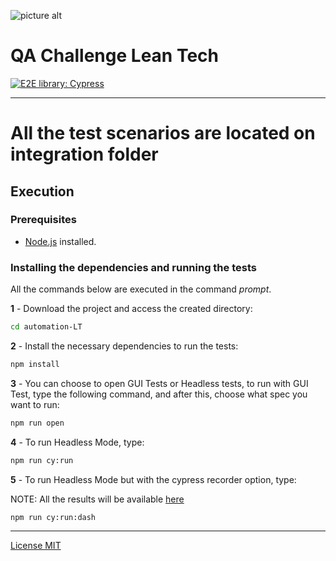 ![picture alt](/cypress/images/leantech.png "Lean Tech Logo")

# QA Challenge Lean Tech
[![E2E library: Cypress](https://img.shields.io/badge/E2E%20Framework-Cypress-blue)](https://www.cypress.io/)

---

# All the test scenarios are located on integration folder

## Execution

### Prerequisites

- [Node.js](https://nodejs.org/en/download/) installed.

### Installing the dependencies and running the tests

All the commands below are executed in the command _prompt_.

**1** - Download the project and access the created directory:

```sh
cd automation-LT
```

**2** - Install the necessary dependencies to run the tests:

```sh
npm install
```

**3** - You can choose to open GUI Tests or Headless tests, to run with GUI Test, type the following command, and after this, choose what spec you want to run:

```sh
npm run open
```

**4** - To run Headless Mode, type:

```sh
npm run cy:run
```

**5** - To run Headless Mode but with the cypress recorder option, type: 

NOTE: All the results will be available [here](https://cloud.cypress.io/projects/saak6b/runs/7/overview)

```sh
npm run cy:run:dash
```

---

[License MIT](/LICENSE)
